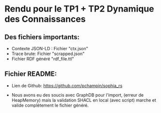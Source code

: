 # Rendu pour le TP1 + TP2 Dynamique des Connaissances

## Des fichiers importants:
- Contexte JSON-LD : Fichier "ctx.json"
- Trace brute: Fichier "scrapped.json"
- Fichier RDF généré "rdf_file.ttl"

## Fichier README:
- Lien de Github:
https://github.com/pchampin/sophia_rs

- Nous avons eu des soucis avec GraphDB pour l'import, (erreur de HeapMemory) mais la validation SHACL en local (avec script) marche et valide complètement le fichier généré.
